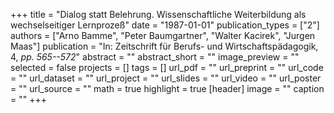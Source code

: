+++
title = "Dialog statt Belehrung. Wissenschaftliche Weiterbildung als wechselseitiger Lernprozeß"
date = "1987-01-01"
publication_types = ["2"]
authors = ["Arno Bamme", "Peter Baumgartner", "Walter Kacirek", "Jurgen Maas"]
publication = "In: Zeitschrift für Berufs- und Wirtschaftspädagogik, 4, _pp. 565--572_"
abstract = ""
abstract_short = ""
image_preview = ""
selected = false
projects = []
tags = []
url_pdf = ""
url_preprint = ""
url_code = ""
url_dataset = ""
url_project = ""
url_slides = ""
url_video = ""
url_poster = ""
url_source = ""
math = true
highlight = true
[header]
image = ""
caption = ""
+++

